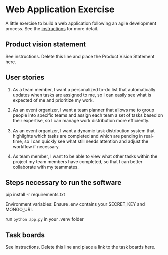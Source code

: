 # Web Application Exercise

A little exercise to build a web application following an agile development process. See the [instructions](instructions.md) for more detail.

## Product vision statement

See instructions. Delete this line and place the Product Vision Statement here.

## User stories
1. As a team member, I want a personalized to-do list that automatically updates when tasks are assigned to me, so I can easily see what is expected of me and prioritize my work.

2. As an event organizer, I want a team planner that allows me to group people into specific teams and assign each team a set of tasks based on their expertise, so I can manage work distribution more efficiently.

3. As an event organizer, I want a dynamic task distribution system that highlights which tasks are completed and which are pending in real-time, so I can quickly see what still needs attention and adjust the workflow if necessary.

4. As team member, I want to be able to view what other tasks within the project my team members have completed, so that I can better collaborate with my teammates. 


## Steps necessary to run the software

pip install -r requirements.txt

Environment variables: Ensure .env contains your SECRET_KEY and MONGO_URI.

run `python app.py` in your .venv folder

## Task boards

See instructions. Delete this line and place a link to the task boards here.
